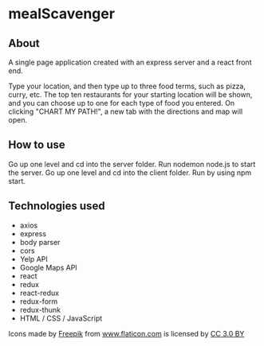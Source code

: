 # mealScavenger

## About
A single page application created with an express server and a react front end. 

Type your location, and then type up to three food terms, such as pizza, curry, etc. The top ten restaurants for your starting location will be shown, and you can choose up to one for each type of food you entered. On clicking "CHART MY PATH!", a new tab with the directions and map will open.

## How to use
Go up one level and cd into the server folder. Run nodemon node.js to start the server. Go up one level and cd into the client folder. Run by using npm start.

## Technologies used
- axios
- express
- body parser
- cors
- Yelp API
- Google Maps API
- react
- redux
- react-redux
- redux-form
- redux-thunk
- HTML / CSS / JavaScript

<div>Icons made by <a href="https://www.flaticon.com/authors/freepik" title="Freepik">Freepik</a> from <a href="https://www.flaticon.com/" title="Flaticon">www.flaticon.com</a> is licensed by <a href="http://creativecommons.org/licenses/by/3.0/" 		    title="Creative Commons BY 3.0" target="_blank">CC 3.0 BY</a></div>
